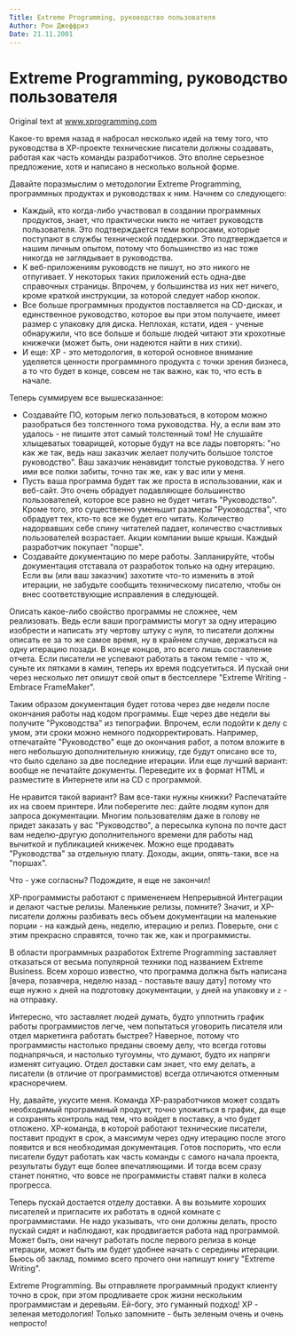 ```yaml
---
Title: Extreme Programming, руководство пользователя
Author: Рон Джеффриз
Date: 21.11.2001
---
```



Extreme Programming, руководство пользователя
=============================================

Original text at www.xprogramming.com

Какое-то время назад я набросал несколько идей на тему того, что
руководства в ХР-проекте технические писатели должны создавать, работая
как часть команды разработчиков. Это вполне серьезное предложение, хотя
и написано в несколько вольной форме.

Давайте поразмыслим о методологии Extreme Programming, программных
продуктах и руководствах к ним. Начнем со следующего:

- Каждый, кто когда-либо участвовал в создании программных продуктов, знает, что практически никто не читает руководств пользователя. Это подтверждается теми вопросами, которые поступают в службы технической поддержки. Это подтверждается и нашим личным опытом, потому что большинство из нас тоже никогда не заглядывает в руководства.
- К веб-приложениям руководств не пишут, но это никого не отпугивает. У некоторых таких приложений есть одна-две справочных страницы. Впрочем, у большинства из них нет ничего, кроме краткой инструкции, за которой следует набор кнопок.
- Все больше программных продуктов поставляется на CD-дисках, и единственное руководство, которое вы при этом получаете, имеет размер с упаковку для диска. Неплохая, кстати, идея - ученые обнаружили, что все больше и больше людей читают эти крохотные книжечки (может быть, они надеются найти в них стихи).
- И еще: ХР - это методология, в которой основное внимание уделяется ценности программного продукта с точки зрения бизнеса, а то что будет в конце, совсем не так важно, как то, что есть в начале.

Теперь суммируем все вышесказанное:

- Создавайте ПО, которым легко пользоваться, в котором можно разобраться без толстенного тома руководства. Ну, а если вам это удалось - не пишите этот самый толстенный том! Не слушайте хлыщеватых товарищей, которые будут на все лады повторять: "но как же так, ведь наш заказчик желает получить большое толстое руководство". Ваш заказчик ненавидит толстые руководства. У него ими все полки забиты, точно так же, как у вас или у меня.
- Пусть ваша программа будет так же проста в использовании, как и веб-сайт. Это очень обрадует подавляющее большинство пользователей, которое все равно не будет читать "Руководство". Кроме того, это существенно уменьшит размеры "Руководства", что обрадует тех, кто-то все же будет его читать. Количество надорвавших себе спину читателей падает, количество счастливых пользователей возрастает. Акции компании выше крыши. Каждый разработчик покупает "порше".
- Создавайте документацию по мере работы. Запланируйте, чтобы документация отставала от разработок только на одну итерацию. Если вы (или ваш заказчик) захотите что-то изменить в этой итерации, не забудьте сообщить техническому писателю, чтобы он внес соответствующие исправления в следующей.

Описать какое-либо свойство программы не сложнее, чем реализовать. Ведь
если ваши программисты могут за одну итерацию изобрести и написать эту
чертову штуку с нуля, то писатели должны описать ее за то же самое
время, ну в крайнем случае, держаться на одну итерацию позади. В конце
концов, это всего лишь составление отчета. Если писатели не успевают
работать в таком темпе - что ж, суньте их пятками в камин, теперь их
время подсуетиться. И пускай они через несколько лет опишут свой опыт в
бестселлере "Extreme Writing - Embrace FrameMaker".

Таким образом документация будет готова через две недели после окончания
работы над кодом программы. Еще через две недели вы получите
"Руководства" из типографии. Впрочем, если подойти к делу с умом, эти
сроки можно немного подкорректировать. Например, отпечатайте
"Руководство" еще до окончания работ, а потом вложите в него небольшую
дополнительную книжицу, где будут описано все то, что было сделано за
две последние итерации. Или еще лучший вариант: вообще не печатайте
документы. Переведите их в формат HTML и разместите в Интернете или на
CD с программой.

Не нравится такой вариант? Вам все-таки нужны книжки? Распечатайте их на
своем принтере. Или поберегите лес: дайте людям купон для запроса
документации. Многим пользователям даже в голову не придет заказать у
вас "Руководство", а пересылка купона по почте даст вам неделю-другую
дополнительного времени для работы над вычиткой и публикацией книжечек.
Можно еще продавать "Руководства" за отдельную плату. Доходы, акции,
опять-таки, все на "поршах".

Что - уже согласны? Подождите, я еще не закончил!

ХР-программисты работают с применением Непрерывной Интеграции и делают
частые релизы. Маленькие релизы, помните? Значит, и ХР-писатели должны
разбивать весь объем документации на маленькие порции - на каждый день,
неделю, итерацию и релиз. Поверьте, они с этим прекрасно справятся,
точно так же, как и программисты.

В области программных разработок Extreme Programming заставляет
отказаться от весьма популярной техники под названием Extreme Business.
Всем хорошо известно, что программа должна быть написана [вчера,
позавчера, неделю назад - поставьте вашу дату] потому что еще нужно `х`
дней на подготовку документации, `у` дней на упаковку и `z` - на отправку.

Интересно, что заставляет людей думать, будто уплотнить график работы
программистов легче, чем попытаться уговорить писателя или отдел
маркетинга работать быстрее? Наверное, потому что программисты настолько
преданы своему делу, что всегда готовы поднапрячься, и настолько
тугоумны, что думают, будто их напряги изменят ситуацию. Отдел доставки
сам знает, что ему делать, а писатели (в отличие от программистов)
всегда отличаются отменным красноречием.

Ну, давайте, укусите меня. Команда ХР-разработчиков может создать
необходимый программный продукт, точно уложиться в график, да еще и
сохранять контроль над тем, что войдет в поставку, а что будет отложено.
ХР-команда, в которой работают технические писатели, поставит продукт в
срок, а максимум через одну итерацию после этого появится и вся
необходимая документация. Готов поспорить, что если писатели будут
работать как часть команды с самого начала проекта, результаты будут еще
более впечатляющими. И тогда всем сразу станет понятно, что вовсе не
программисты ставят палки в колеса прогресса.

Теперь пускай достается отделу доставки. А вы возьмите хороших писателей
и пригласите их работать в одной комнате с программистами. Не надо
указывать, что они должны делать, просто пускай сидят и наблюдают, как
продвигается работа над программой. Может быть, они начнут работать
после первого релиза в конце итерации, может быть им будет удобнее
начать с середины итерации. Бьюсь об заклад, помимо всего прочего они
напишут книгу "Extreme Writing".

Extreme Programming. Вы отправляете программный продукт клиенту точно в
срок, при этом продливаете срок жизни нескольким программистам и
деревьям. Ей-богу, это гуманный подход! ХР - зеленая методология! Только
запомните - быть зеленым очень и очень непросто!
